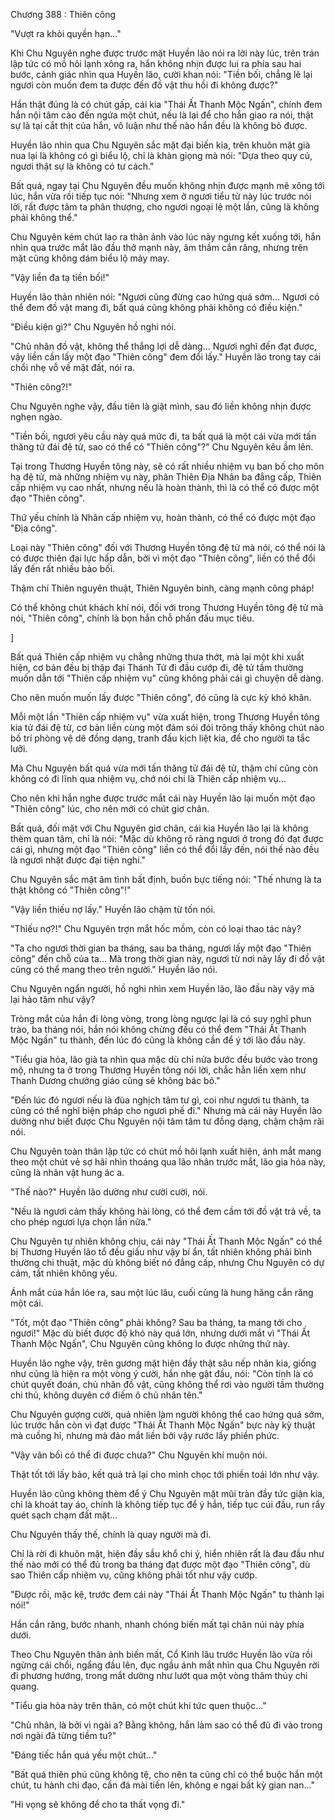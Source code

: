




Chương 388 : Thiên công


"Vượt ra khỏi quyền hạn..."

Khi Chu Nguyên nghe được trước mặt Huyền lão nói ra lời này lúc, trên trán lập tức có mồ hôi lạnh xông ra, hắn không nhịn được lui ra phía sau hai bước, cảnh giác nhìn qua Huyền lão, cười khan nói: "Tiền bối, chẳng lẽ lại ngươi còn muốn đem ta được đến đồ vật thu hồi đi không được?"

Hắn thật đúng là có chút gấp, cái kia "Thái Ất Thanh Mộc Ngấn", chính đem hắn nội tâm cào đến ngứa một chút, nếu là lại để cho hắn giao ra nói, thật sự là tại cắt thịt của hắn, vô luận như thế nào hắn đều là không bỏ được.

Huyền lão nhìn qua Chu Nguyên sắc mặt đại biến kia, trên khuôn mặt già nua lại là không có gì biểu lộ, chỉ là khàn giọng mà nói: "Dựa theo quy củ, ngươi thật sự là không có tư cách."

Bất quá, ngay tại Chu Nguyên đều muốn không nhịn được mạnh mẽ xông tới lúc, hắn vừa rồi tiếp tục nói: "Nhưng xem ở ngươi tiểu tử này lúc trước nói lời, rất được tâm ta phân thượng, cho ngươi ngoại lệ một lần, cũng là không phải không thể."

Chu Nguyên kém chút lao ra thân ảnh vào lúc này ngưng kết xuống tới, hắn nhìn qua trước mắt lão đầu thở mạnh này, âm thầm cắn răng, nhưng trên mặt cũng không dám biểu lộ mảy may.

"Vậy liền đa tạ tiền bối!"

Huyền lão thản nhiên nói: "Ngươi cũng đừng cao hứng quá sớm... Ngươi có thể đem đồ vật mang đi, bất quá cũng không phải không có điều kiện."

"Điều kiện gì?" Chu Nguyên hồ nghi nói.

"Chủ nhân đồ vật, không thể thắng lợi dễ dàng... Ngươi nghĩ đến đạt được, vậy liền cần lấy một đạo "Thiên công" đem đổi lấy." Huyền lão trong tay cái chổi nhẹ vỗ về mặt đất, nói ra.

"Thiên công?!"

Chu Nguyên nghe vậy, đầu tiên là giật mình, sau đó liền không nhịn được nghẹn ngào.

"Tiền bối, ngươi yêu cầu này quá mức đi, ta bất quá là một cái vừa mới tấn thăng tử đái đệ tử, sao có thể có "Thiên công"?" Chu Nguyên kêu ầm lên.

Tại trong Thương Huyền tông này, sẽ có rất nhiều nhiệm vụ ban bố cho môn hạ đệ tử, mà những nhiệm vụ này, phân Thiên Địa Nhân ba đẳng cấp, Thiên cấp nhiệm vụ cao nhất, nhưng nếu là hoàn thành, thì là có thể có được một đạo "Thiên công".

Thứ yếu chính là Nhân cấp nhiệm vụ, hoàn thành, có thể có được một đạo "Địa công".

Loại này "Thiên công" đối với Thương Huyền tông đệ tử mà nói, có thể nói là có được thiên đại lực hấp dẫn, bởi vì một đạo "Thiên công", liền có thể đổi lấy đến rất nhiều bảo bối.

Thậm chí Thiên nguyên thuật, Thiên Nguyên binh, càng mạnh công pháp!

Có thể không chút khách khí nói, đối với trong Thương Huyền tông đệ tử mà nói, "Thiên công", chính là bọn hắn chỗ phấn đấu mục tiêu.

]

Bất quá Thiên cấp nhiệm vụ chẳng những thưa thớt, mà lại một khi xuất hiện, cơ bản đều bị thập đại Thánh Tử đi đầu cướp đi, đệ tử tầm thường muốn dẫn tới "Thiên cấp nhiệm vụ" cũng không phải cái gì chuyện dễ dàng.

Cho nên muốn muốn lấy được "Thiên công", đó cũng là cực kỳ khó khăn.

Mỗi một lần "Thiên cấp nhiệm vụ" vừa xuất hiện, trong Thương Huyền tông kia tử đái đệ tử, cơ bản liền cùng một đám sói đói trông thấy không chút nào bố trí phòng vệ dê đồng dạng, tranh đấu kịch liệt kia, để cho người ta tắc lưỡi.

Mà Chu Nguyên bất quá vừa mới tấn thăng tử đái đệ tử, thậm chí cũng còn không có đi lĩnh qua nhiệm vụ, chớ nói chi là Thiên cấp nhiệm vụ...

Cho nên khi hắn nghe được trước mắt cái này Huyền lão lại muốn một đạo "Thiên công" lúc, cho nên mới có chút giơ chân.

Bất quá, đối mặt với Chu Nguyên giơ chân, cái kia Huyền lão lại là không thèm quan tâm, chỉ là nói: "Mặc dù không rõ ràng ngươi ở trong đó đạt được cái gì, nhưng một đạo "Thiên công" liền có thể đổi lấy đến, nói thế nào đều là ngươi nhặt được đại tiện nghi."

Chu Nguyên sắc mặt âm tình bất định, buồn bực tiếng nói: "Thế nhưng là ta thật không có "Thiên công"!"

"Vậy liền thiếu nợ lấy." Huyền lão chậm từ tốn nói.

"Thiếu nợ?!" Chu Nguyên trợn mắt hốc mồm, còn có loại thao tác này?

"Ta cho ngươi thời gian ba tháng, sau ba tháng, ngươi lấy một đạo "Thiên công" đến chỗ của ta... Mà trong thời gian này, ngươi từ nơi này lấy đi đồ vật cũng có thể mang theo trên người." Huyền lão nói.

Chu Nguyên ngẩn người, hồ nghi nhìn xem Huyền lão, lão đầu này vậy mà lại hảo tâm như vậy?

Tròng mắt của hắn đi lòng vòng, trong lòng ngược lại là có suy nghĩ phun trào, ba tháng nói, hắn nói không chừng đều có thể đem "Thái Ất Thanh Mộc Ngấn" tu thành, đến lúc đó cũng là không cần để ý tới lão đầu này.

"Tiểu gia hỏa, lão già ta nhìn qua mặc dù chỉ nửa bước đều bước vào trong mộ, nhưng ta ở trong Thương Huyền tông nói lời, chắc hẳn liền xem như Thanh Dương chưởng giáo cũng sẽ không bác bỏ."

"Đến lúc đó ngươi nếu là đùa nghịch tâm tư gì, coi như ngươi tu thành, ta cũng có thể nghĩ biện pháp cho ngươi phế đi." Nhưng mà cái này Huyền lão dường như biết được Chu Nguyên nội tâm tâm tư đồng dạng, chậm chậm rãi nói.

Chu Nguyên toàn thân lập tức có chút mồ hôi lạnh xuất hiện, ánh mắt mang theo một chút vẻ sợ hãi nhìn thoáng qua lão nhân trước mắt, lão gia hỏa này, cũng là nhân vật hung ác a.

"Thế nào?" Huyền lão dường như cười cười, nói.

"Nếu là ngươi cảm thấy không hài lòng, có thể đem cầm tới đồ vật trả về, ta cho phép ngươi lựa chọn lần nữa."

Chu Nguyên tự nhiên không chịu, cái này "Thái Ất Thanh Mộc Ngấn" có thể bị Thương Huyền lão tổ đều giấu như vậy bí ẩn, tất nhiên không phải bình thường chi thuật, mặc dù không biết nó đẳng cấp, nhưng Chu Nguyên có dự cảm, tất nhiên không yếu.

Ánh mắt của hắn lóe ra, sau một lúc lâu, cuối cùng là hung hăng cắn răng một cái.

"Tốt, một đạo "Thiên công" phải không? Sau ba tháng, ta mang tới cho ngươi!" Mặc dù biết được độ khó này quá lớn, nhưng dưới mắt vì "Thái Ất Thanh Mộc Ngấn", Chu Nguyên cũng không lo được những thứ này.

Huyền lão nghe vậy, trên gương mặt hiện đầy thật sâu nếp nhăn kia, giống như cũng là hiện ra một vòng ý cười, hắn nhẹ gật đầu, nói: "Còn tính là có chút quyết đoán, chủ nhân đồ vật, cũng không thể rơi vào người tầm thường chi thủ, không duyên cớ điếm ô chủ nhân tên."

Chu Nguyên gượng cười, quả nhiên làm người không thể cao hứng quá sớm, lúc trước hắn còn vì đạt được "Thái Ất Thanh Mộc Ngấn" bực này kỳ thuật mà cuồng hỉ, nhưng mà đảo mắt liền bởi vậy rước lấy phiền phức.

"Vậy vãn bối có thể đi được chưa?" Chu Nguyên khí muộn nói.

Thật tốt tới lấy bảo, kết quả trả lại cho mình chọc tới phiền toái lớn như vậy.

Huyền lão cũng không thèm để ý Chu Nguyên mặt mũi tràn đầy tức giận kia, chỉ là khoát tay áo, chính là không tiếp tục để ý hắn, tiếp tục cúi đầu, run rẩy quét sạch chạm đất mặt...

Chu Nguyên thấy thế, chính là quay người mà đi.

Chỉ là rời đi khuôn mặt, hiện đầy sầu khổ chi ý, hiển nhiên rất là đau đầu như thế nào mới có thể đủ trong ba tháng đạt được một đạo "Thiên công", dù sao Thiên cấp nhiệm vụ, cũng không phải tốt như vậy cướp.

"Được rồi, mặc kệ, trước đem cái này "Thái Ất Thanh Mộc Ngấn" tu thành lại nói!"

Hắn cắn răng, bước nhanh, nhanh chóng biến mất tại chân núi này phía dưới.

Theo Chu Nguyên thân ảnh biến mất, Cổ Kinh lâu trước Huyền lão vừa rồi ngừng cái chổi, ngẩng đầu lên, đục ngầu ánh mắt nhìn qua Chu Nguyên rời đi phương hướng, trong mắt dường như lướt qua một vòng thâm thúy chi quang.

"Tiểu gia hỏa này trên thân, có một chút khí tức quen thuộc..."

"Chủ nhân, là bởi vì ngài a? Bằng không, hắn làm sao có thể đủ đi vào trong nơi ngài đã từng tiềm tu?"

"Đáng tiếc hắn quá yếu một chút..."

"Bất quá thiên phú cũng không tệ, cho nên ta cũng chỉ có thể buộc hắn một chút, tu hành chi đạo, cần đá mài tiến lên, không e ngại bất kỳ gian nan..."

"Hi vọng sẽ không để cho ta thất vọng đi."




